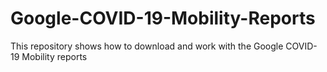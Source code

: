 # Google-COVID-19-Mobility-Reports
This repository shows how to download and work with the Google COVID-19 Mobility reports
